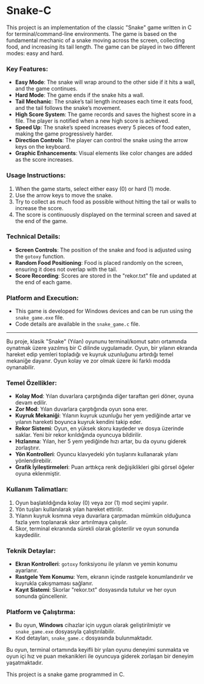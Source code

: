 # Snake-C

This project is an implementation of the classic "Snake" game written in C for terminal/command-line environments. The game is based on the fundamental mechanic of a snake moving across the screen, collecting food, and increasing its tail length. The game can be played in two different modes: easy and hard.

### Key Features:

- **Easy Mode**: The snake will wrap around to the other side if it hits a wall, and the game continues.
- **Hard Mode**: The game ends if the snake hits a wall.
- **Tail Mechanic**: The snake’s tail length increases each time it eats food, and the tail follows the snake’s movement.
- **High Score System**: The game records and saves the highest score in a file. The player is notified when a new high score is achieved.
- **Speed Up**: The snake’s speed increases every 5 pieces of food eaten, making the game progressively harder.
- **Direction Controls**: The player can control the snake using the arrow keys on the keyboard.
- **Graphic Enhancements**: Visual elements like color changes are added as the score increases.

### Usage Instructions:

1. When the game starts, select either easy (0) or hard (1) mode.
2. Use the arrow keys to move the snake.
3. Try to collect as much food as possible without hitting the tail or walls to increase the score.
4. The score is continuously displayed on the terminal screen and saved at the end of the game.

### Technical Details:

- **Screen Controls**: The position of the snake and food is adjusted using the `gotoxy` function.
- **Random Food Positioning**: Food is placed randomly on the screen, ensuring it does not overlap with the tail.
- **Score Recording**: Scores are stored in the "rekor.txt" file and updated at the end of each game.

### Platform and Execution:

- This game is developed for Windows devices and can be run using the `snake_game.exe` file.
- Code details are available in the `snake_game.c` file.

---

Bu proje, klasik "Snake" (Yılan) oyununu terminal/komut satırı ortamında oynatmak üzere yazılmış bir C dilinde uygulamadır. Oyun, bir yılanın ekranda hareket edip yemleri topladığı ve kuyruk uzunluğunu artırdığı temel mekaniğe dayanır. Oyun kolay ve zor olmak üzere iki farklı modda oynanabilir.

### Temel Özellikler:

- **Kolay Mod**: Yılan duvarlara çarptığında diğer taraftan geri döner, oyuna devam edilir.
- **Zor Mod**: Yılan duvarlara çarptığında oyun sona erer.
- **Kuyruk Mekaniği**: Yılanın kuyruk uzunluğu her yem yediğinde artar ve yılanın hareketi boyunca kuyruk kendini takip eder.
- **Rekor Sistemi**: Oyun, en yüksek skoru kaydeder ve dosya üzerinde saklar. Yeni bir rekor kırıldığında oyuncuya bildirilir.
- **Hızlanma**: Yılan, her 5 yem yediğinde hızı artar, bu da oyunu giderek zorlaştırır.
- **Yön Kontrolleri**: Oyuncu klavyedeki yön tuşlarını kullanarak yılanı yönlendirebilir.
- **Grafik İyileştirmeleri**: Puan arttıkça renk değişiklikleri gibi görsel öğeler oyuna eklenmiştir.

### Kullanım Talimatları:

1. Oyun başlatıldığında kolay (0) veya zor (1) mod seçimi yapılır.
2. Yön tuşları kullanılarak yılan hareket ettirilir.
3. Yılanın kuyruk kısmına veya duvarlara çarpmadan mümkün olduğunca fazla yem toplanarak skor artırılmaya çalışılır.
4. Skor, terminal ekranında sürekli olarak gösterilir ve oyun sonunda kaydedilir.

### Teknik Detaylar:

- **Ekran Kontrolleri**: `gotoxy` fonksiyonu ile yılanın ve yemin konumu ayarlanır.
- **Rastgele Yem Konumu**: Yem, ekranın içinde rastgele konumlandırılır ve kuyrukla çakışmaması sağlanır.
- **Kayıt Sistemi**: Skorlar "rekor.txt" dosyasında tutulur ve her oyun sonunda güncellenir.

### Platform ve Çalıştırma:

- Bu oyun, **Windows** cihazlar için uygun olarak geliştirilmiştir ve `snake_game.exe` dosyasıyla çalıştırılabilir.
- Kod detayları, `snake_game.c` dosyasında bulunmaktadır.

Bu oyun, terminal ortamında keyifli bir yılan oyunu deneyimi sunmakta ve oyun içi hız ve puan mekanikleri ile oyuncuya giderek zorlaşan bir deneyim yaşatmaktadır.

This project is a snake game programmed in C.
